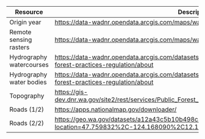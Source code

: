 | Resource                 | Description                                                  | Download                                                     |
| ------------------------ | ------------------------------------------------------------ | ------------------------------------------------------------ |
| Origin year              | https://data-wadnr.opendata.arcgis.com/maps/wadnr::rs-fris-combined-origin-year-1/about | https://fortress.wa.gov/dnr/adminsa/gisdata/datadownload/rs_fris_origin_year.zip |
| Remote sensing rasters   | https://data-wadnr.opendata.arcgis.com/maps/wadnr::raster-all-rs-fris-rasters/about?path= | https://wadnr.maps.arcgis.com/sharing/rest/content/items/cfdfaab44b9b49adb2740e84ed722b68/info/metadata/metadata.xml?format=default&output=html |
| Hydrography watercourses | https://data-wadnr.opendata.arcgis.com/datasets/wadnr::dnr-hydrography-watercourses-forest-practices-regulation/about | https://data-wadnr.opendata.arcgis.com/datasets/wadnr::dnr-hydrography-watercourses-forest-practices-regulation/about |
| Hydrography water bodies | https://data-wadnr.opendata.arcgis.com/datasets/wadnr::dnr-hydrography-water-bodies-forest-practices-regulation/about | https://data-wadnr.opendata.arcgis.com/datasets/wadnr::dnr-hydrography-water-bodies-forest-practices-regulation/about |
| Topography               | https://gis-dev.dnr.wa.gov/site2/rest/services/Public_Forest_Mgmt/WADNR_PUBLIC_Topography/MapServer | ?                                                            |
| Roads (1/2)              | https://apps.nationalmap.gov/downloader/                     | https://www.sciencebase.gov/catalog/item/5a61c941e4b06e28e9c3bdd2 |
| Roads (2/2)              | https://geo.wa.gov/datasets/a12a43c5b10b498ca6612454616bc7fa_1/explore?location=47.759832%2C-124.168090%2C12.17 |                                                              |